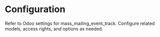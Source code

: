 # Configuration

Refer to Odoo settings for mass_mailing_event_track. Configure related models, access rights, and options as needed.
